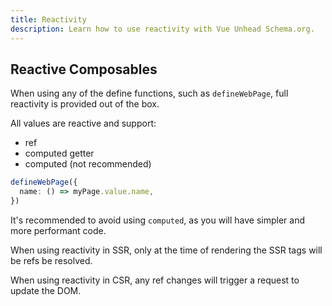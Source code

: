 ```yaml
---
title: Reactivity
description: Learn how to use reactivity with Vue Unhead Schema.org.
---
```


## Reactive Composables

When using any of the define functions, such as `defineWebPage`, full reactivity is provided out of the box.

All values are reactive and support:
- ref
- computed getter
- computed (not recommended)

```ts
defineWebPage({
  name: () => myPage.value.name,
})
```

It's recommended to avoid using `computed`, as you will have simpler and more performant code.

When using reactivity in SSR, only at the time of rendering the SSR tags will be refs be resolved.

When using reactivity in CSR, any ref changes will trigger a request to update the DOM.
